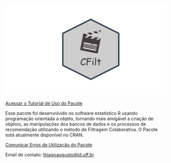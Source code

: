 
![Pacote CFilt](simbolo.png) 

[Acessar o Tutorial de Uso do Pacote](https://thiagoslima21.github.io/CFilt/Tutorial-Pacote-CFILT.html)


  Esse pacote foi desenvolvido no software estatístico R usando programação orientada a objeto, tornando mais amigável a criação de objetos, as manipulações dos bancos de dados e os processos de recomendação utilizando o método de Filtragem Colaborativa. O Pacote está atualmente disponível no CRAN.

[Comunicar Erros de Utilização do Pacote](https://github.com/thiagoslima21/CFilt/issues/new/choose)

Email de contato: thiagoaugusto@id.uff.br


